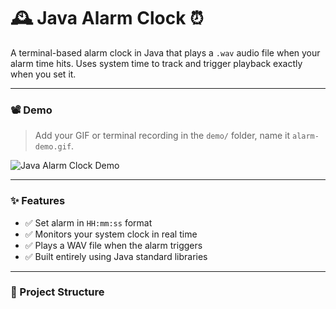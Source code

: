# 🕰️ Java Alarm Clock ⏰

A terminal-based alarm clock in Java that plays a `.wav` audio file when your alarm time hits. Uses system time to track and trigger playback exactly when you set it.

---

### 📽️ Demo

> Add your GIF or terminal recording in the `demo/` folder, name it `alarm-demo.gif`.

![Java Alarm Clock Demo](demo/alarm-demo.gif)

---

### ✨ Features

- ✅ Set alarm in `HH:mm:ss` format
- ✅ Monitors your system clock in real time
- ✅ Plays a WAV file when the alarm triggers
- ✅ Built entirely using Java standard libraries

---

### 📁 Project Structure

